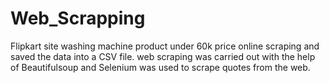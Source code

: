 # Web_Scrapping


Flipkart site washing machine product under 60k price online scraping and saved the data into a CSV file. web scraping was carried out with the help of Beautifulsoup and Selenium was used to scrape quotes from the web.

